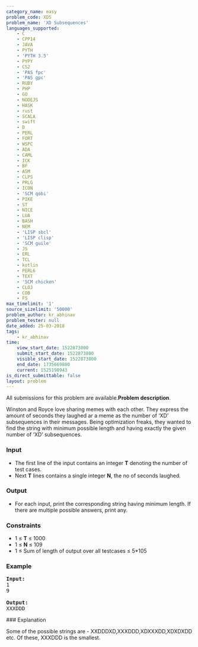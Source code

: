 ```yaml
---
category_name: easy
problem_code: XDS
problem_name: 'XD Subsequences'
languages_supported:
    - C
    - CPP14
    - JAVA
    - PYTH
    - 'PYTH 3.5'
    - PYPY
    - CS2
    - 'PAS fpc'
    - 'PAS gpc'
    - RUBY
    - PHP
    - GO
    - NODEJS
    - HASK
    - rust
    - SCALA
    - swift
    - D
    - PERL
    - FORT
    - WSPC
    - ADA
    - CAML
    - ICK
    - BF
    - ASM
    - CLPS
    - PRLG
    - ICON
    - 'SCM qobi'
    - PIKE
    - ST
    - NICE
    - LUA
    - BASH
    - NEM
    - 'LISP sbcl'
    - 'LISP clisp'
    - 'SCM guile'
    - JS
    - ERL
    - TCL
    - kotlin
    - PERL6
    - TEXT
    - 'SCM chicken'
    - CLOJ
    - COB
    - FS
max_timelimit: '1'
source_sizelimit: '50000'
problem_author: kr_abhinav
problem_tester: null
date_added: 25-03-2018
tags:
    - kr_abhinav
time:
    view_start_date: 1522873800
    submit_start_date: 1522873800
    visible_start_date: 1522873800
    end_date: 1735669800
    current: 1525198943
is_direct_submittable: false
layout: problem
---
```

All submissions for this problem are available.**Problem description**.

 Winston and Royce love sharing memes with each other. They express the amount of seconds they laughed ar a meme as the number of ‘XD’ subsequences in their messages. Being optimization freaks, they wanted to find the string with minimum possible length and having exactly the given number of ‘XD’ subsequences.

### Input

- The first line of the input contains an integer **T** denoting the number of test cases.
- Next **T** lines contains a single integer **N**, the no of seconds laughed.

### Output

- For each input, print the corresponding string having minimum length. If there are multiple possible answers, print any.

### Constraints

- 1 ≤ **T** ≤ 1000
- 1 ≤ **N** ≤ 109
- 1 ≤ Sum of length of output over all testcases ≤ 5\*105

### Example

<pre>
<b>Input:</b>
1
9

<b>Output:</b>
XXXDDD
</pre>### Explanation

Some of the possible strings are - XXDDDXD,XXXDDD,XDXXXDD,XDXDXDD etc. Of these, XXXDDD is the smallest.
